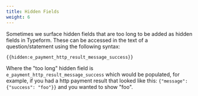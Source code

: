 ```yaml
---
title: Hidden Fields
weight: 6
---
```


Sometimes we surface hidden fields that are too long to be added as hidden fields in Typeform. These can be accessed in the text of a question/statement using the following syntax:

```
{{hidden:e_payment_http_result_message_success}}
```

Where the "too long" hidden field is `e_payment_http_result_message_success` which would be populated, for example, if you had a http payment result that looked like this: `{"message": {"success": "foo"}}` and you wanted to show "foo".
